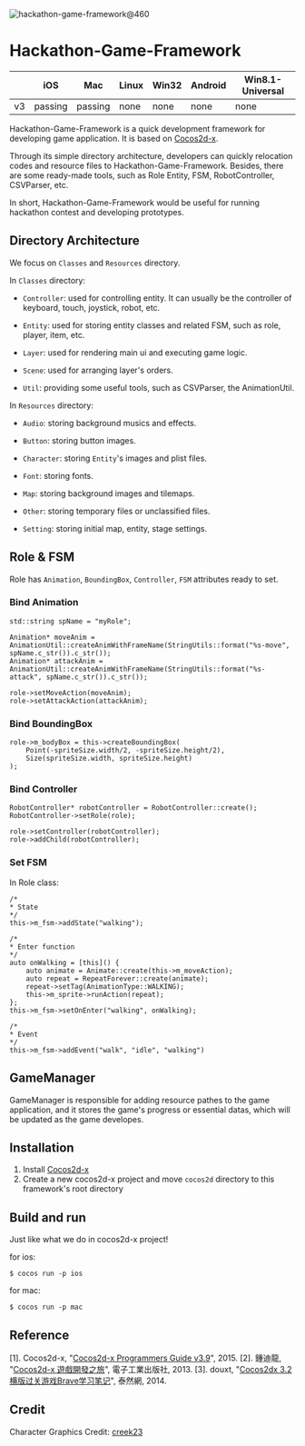![hackathon-game-framework@460](http://imgur.com/GGDApDN.png)

Hackathon-Game-Framework
=========

|  |iOS|Mac|Linux|Win32|Android|Win8.1-Universal|
| ----|----|----- | ---|----|------|---|
|v3|passing|passing|none|none|none|none|

Hackathon-Game-Framework is a quick development framework for developing game application. It is based on [Cocos2d-x](http://www.cocos2d-x.org/).

Through its simple directory architecture, developers can quickly relocation codes and resource files to Hackathon-Game-Framework. Besides, there are some ready-made tools, such as Role Entity, FSM, RobotController, CSVParser, etc.

In short, Hackathon-Game-Framework would be useful for running hackathon contest and developing prototypes.

Directory Architecture
-----------------------

We focus on `Classes` and `Resources` directory.

In `Classes` directory:

- `Controller`: used for controlling entity. It can usually be the controller of keyboard, touch, joystick, robot, etc.

- `Entity`: used for storing entity classes and related FSM, such as role, player, item, etc.

- `Layer`: used for rendering main ui and executing game logic.

- `Scene`: used for arranging layer's orders.

- `Util`: providing some useful tools, such as CSVParser, the AnimationUtil.

In `Resources` directory:

- `Audio`: storing background musics and effects.

- `Button`: storing button images.

- `Character`: storing `Entity`'s images and plist files.

- `Font`: storing fonts.

- `Map`: storing background images and tilemaps.

- `Other`: storing temporary files or unclassified files.

- `Setting`: storing initial map, entity, stage settings.

Role & FSM
-----------------------

Role has `Animation`, `BoundingBox`, `Controller`, `FSM` attributes ready to set.

### Bind Animation ###

    std::string spName = "myRole";

    Animation* moveAnim = AnimationUtil::createAnimWithFrameName(StringUtils::format("%s-move", spName.c_str()).c_str());
    Animation* attackAnim = AnimationUtil::createAnimWithFrameName(StringUtils::format("%s-attack", spName.c_str()).c_str());

    role->setMoveAction(moveAnim);
    role->setAttackAction(attackAnim);

### Bind BoundingBox ###

    role->m_bodyBox = this->createBoundingBox(
        Point(-spriteSize.width/2, -spriteSize.height/2),
        Size(spriteSize.width, spriteSize.height)
    );

### Bind Controller ###

    RobotController* robotController = RobotController::create();
    RobotController->setRole(role);

    role->setController(robotController);
    role->addChild(robotController);

### Set FSM ###

In Role class:

    /*
    * State
    */
    this->m_fsm->addState("walking");

    /*
    * Enter function
    */
    auto onWalking = [this]() {
        auto animate = Animate::create(this->m_moveAction);
        auto repeat = RepeatForever::create(animate);
        repeat->setTag(AnimationType::WALKING);
        this->m_sprite->runAction(repeat);
    };
    this->m_fsm->setOnEnter("walking", onWalking);

    /*
    * Event
    */
    this->m_fsm->addEvent("walk", "idle", "walking")

GameManager
-----------------------

GameManager is responsible for adding resource pathes to the game application, and it stores the game's progress or essential datas, which will be updated as the game developes.

Installation
-----------------------

1. Install [Cocos2d-x](http://www.cocos2d-x.org/)
2. Create a new cocos2d-x project and move `cocos2d` directory to this framework's root directory

Build and run
-----------------------

Just like what we do in cocos2d-x project!

for ios:

    $ cocos run -p ios

for mac:

    $ cocos run -p mac

Reference
-----------------------

[1]. Cocos2d-x, "[Cocos2d-x Programmers Guide v3.9](http://www.cocos2d-x.org/programmersguide/)", 2015.
[2]. 鍾迪龍, "[Cocos2d-x 遊戲開發之旅](http://product.dangdang.com/23321791.html#catalog)", 電子工業出版社, 2013.
[3]. douxt, "[Cocos2dx 3.2 横版过关游戏Brave学习笔记](http://www.tairan.com/archives/8344/)", 泰然網, 2014.

Credit
-----------------------

Character Graphics Credit: [creek23](http://opengameart.org/users/creek23)
